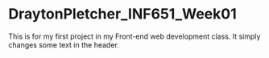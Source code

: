﻿# DraytonPletcher_INF651_Week01

This is for my first project in my Front-end web development class.
It simply changes some text in the header.
